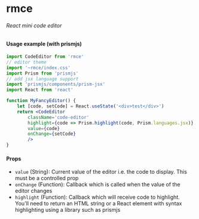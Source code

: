 # rmce
###### React mini code editor

#### Usage example (with prismjs)
```jsx
import CodeEditor from 'rmce'
// editor theme
import '~rmce/index.css'
import Prism from 'prismjs'
// add jsx language support
import 'prismjs/components/prism-jsx'
import React from 'react'

function MyFancyEditor() {
	let [code, setCode] = React.useState('<div>test</div>')
	return <CodeEditor
		className='code-editor'
		highlight={code => Prism.highlight(code, Prism.languages.jsx)}
		value={code}
		onChange={setCode}
		/>
}
```

#### Props

- `value` (String): Current value of the editor i.e. the code to display. This must be a controlled prop
- `onChange` (Function): Callback which is called when the value of the editor changes
- `highlight` (Function): Callback which will receive code to highlight. You'll need to return an HTML string or a React element with syntax highlighting using a library such as prismjs